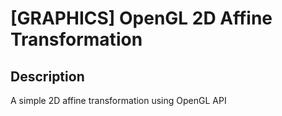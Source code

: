 # [GRAPHICS] OpenGL 2D Affine Transformation

## Description

A simple 2D affine transformation using OpenGL API